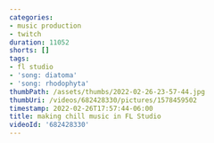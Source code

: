 ```yaml
---
categories:
- music production
- twitch
duration: 11052
shorts: []
tags:
- fl studio
- 'song: diatoma'
- 'song: rhodophyta'
thumbPath: /assets/thumbs/2022-02-26-23-57-44.jpg
thumbUri: /videos/682428330/pictures/1578459502
timestamp: 2022-02-26T17:57:44-06:00
title: making chill music in FL Studio
videoId: '682428330'
---
```

